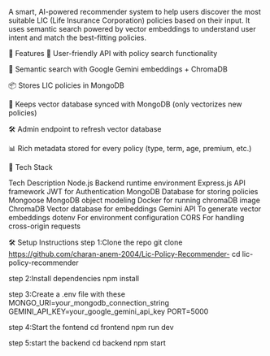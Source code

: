A smart, AI-powered recommender system to help users discover the most suitable LIC (Life Insurance Corporation) policies based on their input. It uses semantic search powered by vector embeddings to understand user intent and match the best-fitting policies.

🚀 Features
🔐 User-friendly API with policy search functionality

🧠 Semantic search with Google Gemini embeddings + ChromaDB

📦 Stores LIC policies in MongoDB

🔄 Keeps vector database synced with MongoDB (only vectorizes new policies)

🛠 Admin endpoint to refresh vector database

📊 Rich metadata stored for every policy (type, term, age, premium, etc.)

🧰 Tech Stack

Tech	Description
Node.js	Backend runtime environment
Express.js	API framework
JWT for Authentication
MongoDB	Database for storing policies
Mongoose	MongoDB object modeling
Docker for running chromaDB image
ChromaDB	Vector database for embeddings
Gemini API	To generate vector embeddings
dotenv	For environment configuration
CORS	For handling cross-origin requests

🛠 Setup Instructions
step 1:Clone the repo
git clone https://github.com/charan-anem-2004/Lic-Policy-Recommender-
cd lic-policy-recommender

step 2:Install dependencies
npm install

step 3:Create a .env file with these
MONGO_URI=your_mongodb_connection_string
GEMINI_API_KEY=your_google_gemini_api_key
PORT=5000

step 4:Start the fontend
cd frontend
npm run dev

step 5:start the backend
cd backend
npm start

